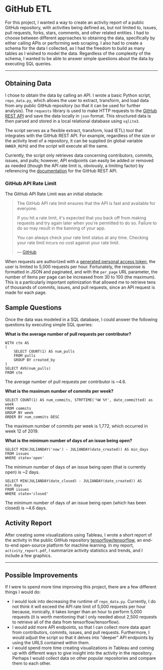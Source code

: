 # GitHub ETL
For this project, I wanted a way to create an activity report of a public GitHub repository, with activities being defined as, but not limited to, issues, pull requests, forks, stars, comments, and other related entities. I had to choose between different approaches to obtaining the data, specifically by either calling APIs or performing web scraping. I also had to create a schema for the data I collected, as I had the freedom to build as many tables as I wished to model the data. Regardless of the complexity of the schema, I wanted to be able to answer simple questions about the data by executing SQL queries.

---

## Obtaining Data
I chose to obtain the data by calling an API. I wrote a basic Python script, `repo_data.py`, which allows the user to extract, transform, and load data from any public GitHub repository (so that it can be used for further analysis). The `requests` library is used to make HTTP requests to the [GitHub REST API](https://docs.github.com/en/rest) and save the data locally in `json` format. This structured data is then parsed and stored in a local relational database using `sqlite3`.

The script serves as a flexible extract, transform, load (ETL) tool that integrates with the GitHub REST API. For example, regardless of the size or the activity level of a repository, it can be supplied (in global variable `OWNER_REPO`) and the script will execute all the same.

Currently, the script only retrieves data concerning contributors, commits, issues, and pulls; however, API endpoints can easily be added or removed as needed (though the API rate limit is, obviously, a limiting factor) by referencing the [documentation](https://docs.github.com/en/rest/reference) for the GitHub REST API.

### GitHub API Rate Limit
The GitHub API Rate Limit was an initial obstacle:
> The GitHub API rate limit ensures that the API is fast and available for everyone.
> 
> If you hit a rate limit, it's expected that you back off from making requests and try again later when you're permitted to do so. Failure to do so may result in the banning of your app.
> 
> You can always check your rate limit status at any time. Checking your rate limit incurs no cost against your rate limit.
> 
> &mdash; [GitHub](https://docs.github.com/en/rest/guides/best-practices-for-integrators#dealing-with-rate-limits)

When requests are authorized with a [generated personal access token](https://github.com/settings/tokens), the user is limited to 5,000 requests per hour. Fortunately, the response is formatted in JSON and paginated, and with the `per_page` URL parameter, the number of items per page can be increased from 30 to 100 (the maximum). This is a particularly important optimization that allowed me to retrieve tens of thousands of commits, issues, and pull requests, since an API request is made for each page.

## Sample Questions
Once the data was modeled in a SQL database, I could answer the following questions by executing simple SQL queries:

**What is the average number of pull requests per contributor?**
```
WITH cte AS 
(
	SELECT COUNT(1) AS num_pulls  
	FROM pulls 
	GROUP BY created_by
)
SELECT AVG(num_pulls) 
FROM cte
```
The average number of pull requests per contributor is ~4.6.

**What is the maximum number of commits per week?**
```
SELECT COUNT(1) AS num_commits, STRFTIME('%W %Y', date_committed) as week 
FROM commits 
GROUP BY week
ORDER BY num_commits DESC
```
The maximum number of commits per week is 1,772, which occurred in week 12 of 2019.

**What is the minimum number of days of an issue being open?**
```
SELECT MIN(JULIANDAY('now') - JULIANDAY(date_created)) AS min_days 
FROM issues 
WHERE state='open'
```
The minimum number of days of an issue being open (that is currently open) is ~2 days.
```
SELECT MIN(JULIANDAY(date_closed) - JULIANDAY(date_created)) AS min_days 
FROM issues 
WHERE state='closed'
```
The minimum number of days of an issue being open (which has been closed) is ~4.6 days.

## Activity Report
After creating some visualizations using Tableau, I wrote a short report of the activity in the public GitHub repository [tensorflow/tensorflow](https://github.com/tensorflow/tensorflow), an end-to-end open-source platform for machine learning. In my report, `activity_report.pdf`, I summarize activity statistics and trends, and I include a few graphics.

---

## Possible Improvements
If I were to spend more time improving this project, there are a few different things I would do:
- I would look into decreasing the runtime of `repo_data.py`. Currently, I do not think it will exceed the API rate limit of 5,000 requests per hour because, ironically, it takes longer than an hour to perform 5,000 requests (it is worth mentioning that I only needed about 2,500 requests to retrieve all of the data from tensorflow/tensorflow).
- I would add more API endpoints, so that I can collect more data apart from contributors, commits, issues, and pull requests. Furthermore, I would adjust the script so that it delves into "deeper" API endpoints by using the URLS contained within them.
- I would spend more time creating visualizations in Tableau and coming up with different ways to give insight into the activity in the repository. Perhaps I would collect data on other popular repositories and compare them to each other.
